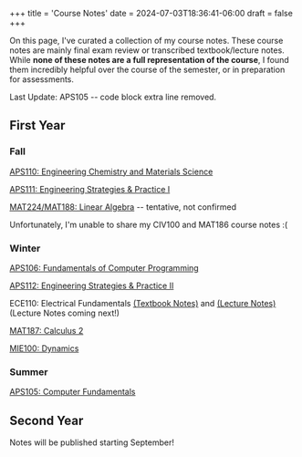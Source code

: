 +++
title = 'Course Notes'
date = 2024-07-03T18:36:41-06:00
draft = false
+++

On this page, I've curated a collection of my course notes. These course notes are mainly final exam review or transcribed textbook/lecture notes. While **none of these notes are a full representation of the course**, I found them incredibly helpful over the course of the semester, or in preparation for assessments.

Last Update: APS105 -- code block extra line removed.

## First Year
### Fall
[APS110: Engineering Chemistry and Materials Science](/files/firstyear/aps110.pdf)

[APS111: Engineering Strategies & Practice I](/files/firstyear/aps111.pdf)

[MAT224/MAT188: Linear Algebra]() -- tentative, not confirmed

Unfortunately, I'm unable to share my CIV100 and MAT186 course notes :(

### Winter
[APS106: Fundamentals of Computer Programming](/files/firstyear/aps106.pdf)

[APS112: Engineering Strategies & Practice II](/files/firstyear/aps112.pdf)

ECE110: Electrical Fundamentals [(Textbook Notes)](/files/firstyear/ece110text.pdf) and [(Lecture Notes)]() (Lecture Notes coming next!)

[MAT187: Calculus 2](/files/firstyear/mat187.pdf)

[MIE100: Dynamics](/files/firstyear/mie100.pdf)

### Summer
[APS105: Computer Fundamentals](/files/firstyear/aps105.pdf)

## Second Year
Notes will be published starting September!
